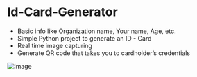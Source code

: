 # Id-Card-Generator
- Basic info like Organization name, Your name, Age, etc.
- Simple Python project to generate an ID - Card
- Real time image capturing
- Generate  QR code that takes you to cardholder’s credentials

![image](https://github.com/arfaat28/ID-Card-Generator/assets/69072470/2448e304-303d-405c-9130-eec77a9b11d7)
